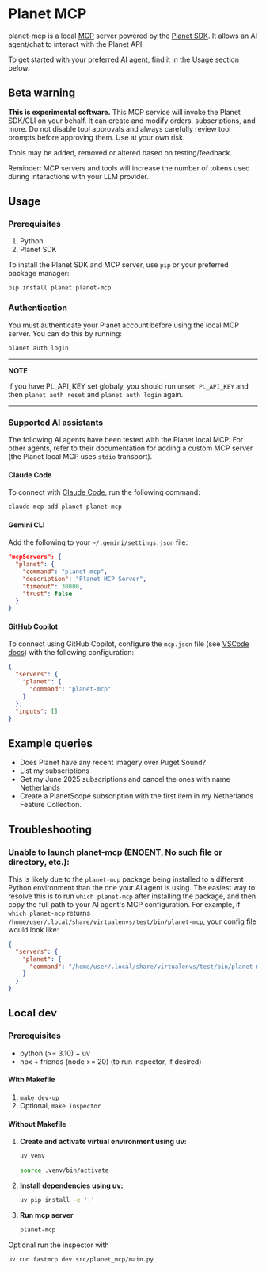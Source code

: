 # Planet MCP

planet-mcp is a local [MCP](https://modelcontextprotocol.io/introduction) server powered by the [Planet SDK](https://github.com/planetlabs/planet-client-python). It allows an AI agent/chat to interact with the Planet API.

To get started with your preferred AI agent, find it in the Usage section below.

## Beta warning

**This is experimental software.** This MCP service will invoke the Planet SDK/CLI on your behalf. It can create and modify orders, subscriptions, and more. Do not disable tool approvals and always carefully review tool prompts before approving them. Use at your own risk.

Tools may be added, removed or altered based on testing/feedback.

Reminder: MCP servers and tools will increase the number of tokens used during interactions with your LLM provider.

## Usage

### Prerequisites

1. Python
2. Planet SDK

To install the Planet SDK and MCP server, use `pip` or your preferred package manager:

```
pip install planet planet-mcp
```

### Authentication

You must authenticate your Planet account before using the local MCP server. You can do this by running:

```bash
planet auth login
```

---
**NOTE**

if you have PL_API_KEY set globaly, you should run `unset PL_API_KEY` and then `planet auth reset` and `planet auth login` again.

---

### Supported AI assistants

The following AI agents have been tested with the Planet local MCP. For other agents, refer to their documentation for adding a custom MCP server (the Planet local MCP uses `stdio` transport).

#### Claude Code

To connect with [Claude Code](https://claude.ai/code), run the following command:

```bash
claude mcp add planet planet-mcp
```

#### Gemini CLI

Add the following to your `~/.gemini/settings.json` file:

```json
"mcpServers": {
  "planet": {
    "command": "planet-mcp",
    "description": "Planet MCP Server",
    "timeout": 30000,
    "trust": false
  }
}
```

#### GitHub Copilot

To connect using GitHub Copilot, configure the `mcp.json` file (see [VSCode docs](https://code.visualstudio.com/docs/copilot/customization/mcp-servers#_add-an-mcp-server)) with the following configuration:

```json
{
  "servers": {
    "planet": {
      "command": "planet-mcp"
    }
  },
  "inputs": []
}
```

## Example queries

- Does Planet have any recent imagery over Puget Sound?
- List my subscriptions
- Get my June 2025 subscriptions and cancel the ones with name Netherlands
- Create a PlanetScope subscription with the first item in my Netherlands Feature Collection.

## Troubleshooting

### Unable to launch planet-mcp (ENOENT, No such file or directory, etc.):

This is likely due to the `planet-mcp` package being installed to a different Python environment than the one your AI agent is using. The easiest way to resolve this is to run `which planet-mcp` after installing the package, and then copy the full path to your AI agent's MCP configuration. For example, if `which planet-mcp` returns `/home/user/.local/share/virtualenvs/test/bin/planet-mcp`, your config file would look like:

```json
{
  "servers": {
    "planet": {
      "command": "/home/user/.local/share/virtualenvs/test/bin/planet-mcp"
    }
  }
}
```


## Local dev

### Prerequisites

* python (>= 3.10) + uv
* npx + friends (node >= 20) (to run inspector, if desired)

#### With Makefile

1. ```make dev-up```
2. Optional, `make inspector`

#### Without Makefile

1.  **Create and activate virtual environment using uv:**

    ```bash
    uv venv
    ```
    ```bash
    source .venv/bin/activate
    ```

2.  **Install dependencies using uv:**

    ```bash
    uv pip install -e '.'
    ```

3. **Run mcp server**

    ```bash
    planet-mcp
    ```

Optional run the inspector with
```bash
uv run fastmcp dev src/planet_mcp/main.py
```
